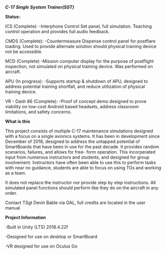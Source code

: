 ***C-17 Single System Trainer(SST)***

**Status:**

ICS (Complete): 
-Interphone Control Set panel, full simulation. Teaching control operation and provides full audio feedback.

CMDS (Complete): 
-Countermeasure Dispense control panel for postflare loading. Used to provide alternate solution should physical training device not be accessible.

MCD (Complete)
-Mission computer display for the purpose of postflight inspection, not simulated on physical training device. Was performed on aircraft.

APU (In progress):
-Supports startup & shutdown of APU, designed to address potential training shortfall, and reduce utilization of physical training device.

VR - Dash 86 (Complete):
-Proof of concept demo designed to prove viability on low-cost Android based headsets, address classroom limitations, and safety concerns.



**What is this**

This project consists of multiple C-17 maintenance simulations designed with a focus on a single avionics systems.
It has been in development since December of 2018, designed to address the untapped potential of SmartBoards
that have been in use for the past decade. It provides random scenarios, failures, and allows for free-
form operation. This incorperated input from numerous instructors and students, and designed for group
involvement. Instructors have often been able to use this to perform tasks with near no guidance, students 
are able to focus on using TOs and working as a team.

It does not replace the instructor nor provide step by step instructions. All simulated panel functions should
perform like they do on the aircraft in any order.


Contact TSgt Devin Bable via GAL, full credits are located in the user manual


**Project Information**

-Built in Unity (LTS) 2018.4.22f

-Designed for use on desktop or SmartBoard

-VR designed for use on Oculus Go